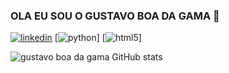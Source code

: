### OLA EU SOU O GUSTAVO BOA DA GAMA 👋
[![linkedin](https://img.shields.io/badge/LinkedIn-0077B5?style=for-the-badge&logo=linkedin&logoColor=white)](https://www.linkedin.com/in/gustavo-boa-da-gama-699878340/)
[![python](https://img.shields.io/badge/Python-3776AB?style=for-the-badge&logo=python&logoColor=white)]
[![html5](https://img.shields.io/badge/HTML-239120?style=for-the-badge&logo=html5&logoColor=white)]

![gustavo boa da gama GitHub stats](https://github-readme-stats.vercel.app/api?username=gustavoboag&show_icons=true&theme=radical)




